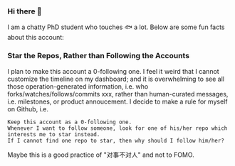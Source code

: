 ### Hi there 👋

I am a chatty PhD student who touches 🐟 a lot. Below are some fun facts about this account:

### Star the Repos, Rather than Following the Accounts

I plan to make this account a 0-following one. I feel it weird that I cannot customize the timeline on my dashboard; and it is overwhelming to see all those operation-generated information, i.e. who forks/watches/follows/commits xxx, rather than human-curated messages, i.e. milestones, or product annoucement. I decide to make a rule for myself on Github, i.e. 
```
Keep this account as a 0-following one. 
Whenever I want to follow someone, look for one of his/her repo which interests me to star instead. 
If I cannot find one repo to star, then why should I follow him/her?
``` 
Maybe this is a good practice of "对事不对人" and not to FOMO. 
